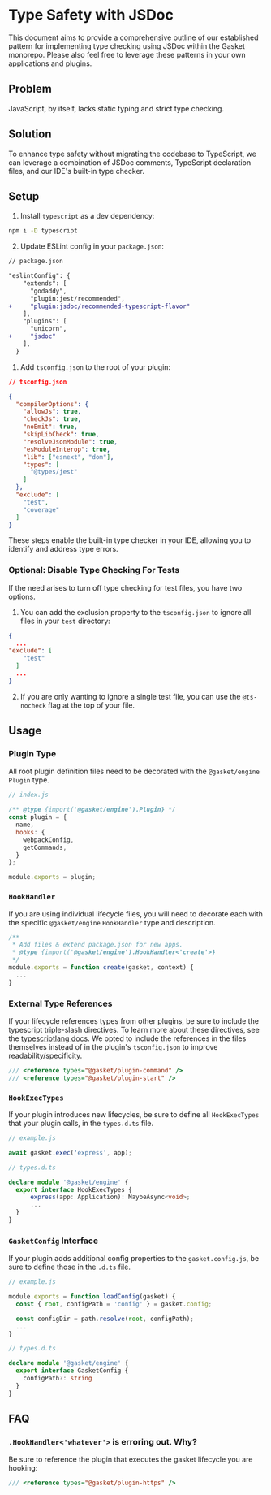 # Type Safety with JSDoc

This document aims to provide a comprehensive outline of our established pattern
for implementing type checking using JSDoc within the Gasket monorepo. Please
also feel free to leverage these patterns in your own applications and plugins.

## Problem

JavaScript, by itself, lacks static typing and strict type checking.

## Solution

To enhance type safety without migrating the codebase to TypeScript, we can
leverage a combination of JSDoc comments, TypeScript declaration files, and our
IDE's built-in type checker.

## Setup

1. Install `typescript` as a dev dependency:

```sh
npm i -D typescript
```

2. Update ESLint config in your `package.json`:

```diff
// package.json

"eslintConfig": {
    "extends": [
      "godaddy",
      "plugin:jest/recommended",
+     "plugin:jsdoc/recommended-typescript-flavor"
    ],
    "plugins": [
      "unicorn",
+     "jsdoc"
    ],
  }
```

1. Add `tsconfig.json` to the root of your plugin:

```json
// tsconfig.json

{
  "compilerOptions": {
    "allowJs": true,
    "checkJs": true,
    "noEmit": true,
    "skipLibCheck": true,
    "resolveJsonModule": true,
    "esModuleInterop": true,
    "lib": ["esnext", "dom"],
    "types": [
      "@types/jest"
    ]
  },
  "exclude": [
    "test",
    "coverage"
  ]
}
```

These steps enable the built-in type checker in your IDE, allowing you to
identify and address type errors.

### Optional: Disable Type Checking For Tests

If the need arises to turn off type checking for test files, you have two
options.

1. You can add the exclusion property to the `tsconfig.json` to ignore all files
   in your `test` directory:

```json
{
  ...
"exclude": [
    "test"
  ]
  ...
}
```

2. If you are only wanting to ignore a single test file, you can use the
   `@ts-nocheck` flag at the top of your file.

## Usage

### Plugin Type

All root plugin definition files need to be decorated with the `@gasket/engine`
`Plugin` type.

```js
// index.js

/** @type {import('@gasket/engine').Plugin} */
const plugin = {
  name,
  hooks: {
    webpackConfig,
    getCommands,
  }
};

module.exports = plugin;
```

### `HookHandler`

If you are using individual lifecycle files, you will need to decorate each with
the specific `@gasket/engine` `HookHandler` type and description.

```js
/**
 * Add files & extend package.json for new apps.
 * @type {import('@gasket/engine').HookHandler<'create'>}
 */
module.exports = function create(gasket, context) {
  ...
}
```

### External Type References

If your lifecycle references types from other plugins, be sure to include the
typescript triple-slash directives. To learn more about these directives, see
the [typescriptlang docs]. We opted to include the references in the files
themselves instead of in the plugin's `tsconfig.json` to improve
readability/specificity.

```js
/// <reference types="@gasket/plugin-command" />
/// <reference types="@gasket/plugin-start" />
```

### `HookExecTypes`

If your plugin introduces new lifecycles, be sure to define all `HookExecTypes`
that your plugin calls, in the `types.d.ts` file.

```js
// example.js

await gasket.exec('express', app);
```

```ts
// types.d.ts

declare module '@gasket/engine' {
  export interface HookExecTypes {
      express(app: Application): MaybeAsync<void>;
      ...
  }
}
```

### `GasketConfig` Interface

If your plugin adds additional config properties to the `gasket.config.js`, be
sure to define those in the `.d.ts` file.

```js
// example.js

module.exports = function loadConfig(gasket) {
  const { root, configPath = 'config' } = gasket.config;

  const configDir = path.resolve(root, configPath);
  ...
}
```

```ts
// types.d.ts

declare module '@gasket/engine' {
  export interface GasketConfig {
    configPath?: string
  }
}
```

## FAQ

### `.HookHandler<'whatever'>` is erroring out. Why?

Be sure to reference the plugin that executes the gasket lifecycle you are
hooking:

```js
/// <reference types="@gasket/plugin-https" />
```

<!-- LINKS -->
[typescriptlang
    docs]:https://www.typescriptlang.org/docs/handbook/triple-slash-directives.html

